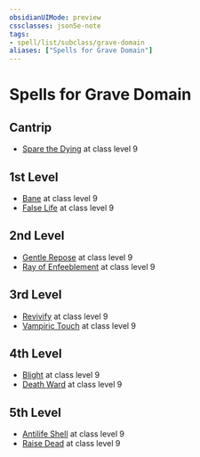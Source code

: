 ```yaml
---
obsidianUIMode: preview
cssclasses: json5e-note
tags:
- spell/list/subclass/grave-domain
aliases: ["Spells for Grave Domain"]
---
```

# Spells for Grave Domain

## Cantrip

- [Spare the Dying](spare-the-dying "PHB") at class level 9

## 1st Level

- [Bane](bane "PHB") at class level 9
- [False Life](false-life "PHB") at class level 9

## 2nd Level

- [Gentle Repose](gentle-repose "PHB") at class level 9
- [Ray of Enfeeblement](ray-of-enfeeblement "PHB") at class level 9

## 3rd Level

- [Revivify](revivify "PHB") at class level 9
- [Vampiric Touch](vampiric-touch "PHB") at class level 9

## 4th Level

- [Blight](blight "PHB") at class level 9
- [Death Ward](death-ward "PHB") at class level 9

## 5th Level

- [Antilife Shell](antilife-shell "PHB") at class level 9
- [Raise Dead](raise-dead "PHB") at class level 9